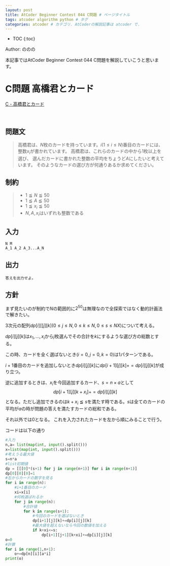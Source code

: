 ```yaml
---
layout: post
title: AtCoder Beginner Contest 044 C問題 # ページタイトル
tags: atcoder algorithm python # タグ
categories: atcoder # カテゴリ. AtCoderの解説記事は atcoder で.
---
```



* TOC
{:toc}

Author: ののの　<!-- 自分の名前 -->

<!-- ↓↓↓↓↓ 記事内容 ↓↓↓↓↓ -->
本記事ではAtCoder Beginner Contest 044 C問題を解説していこうと思います。
# C問題 高橋君とカード

<a href="https://atcoder.jp/contests/abc044/tasks/arc060_a">C - 高橋君とカード</a>

<br>


## 問題文
>高橋君は、$N$枚のカードを持っています。$i(1≤i≤N)$番目のカードには、整数$x_i$が書かれています。 高橋君は、これらのカードの中から1枚以上を選び、 選んだカードに書かれた整数の平均をちょうど$A$にしたいと考えています。 そのようなカードの選び方が何通りあるか求めてください。



## 制約
> * $1≦N≦50$
>* $1≦A≦50$
>* $1≦x_i≦50$
>* $N,A,x_i$はいずれも整数である



## 入力
```
N M
A_1 A_2 A_3...A_N
```


## 出力
```
答えを出力せよ。
```

## 方針
まず見たいのが制約で$N$の範囲的に$2^50$は無理なので全探索ではなく動的計画法で解きたい。

3次元の配列$dp[i][[j][k] (0≤j≤N,0≤k≤N,0≤s≤NX)$について考える。

$dp[i][j][k]$は$x_1,...,x_i$から$j$枚選んでその合計を$k$にするような選び方の総数とする。

この時、カードを全く選ばないとき$(i=0,j=0,k=0)$は1パターンである。

$i+1$番目のカードを追加しないとき$dp[i][j][k]$に$dp[i+1][j][k]+=dp[i][j][k]$が成り立つ。

逆に追加するときは、$x_i$を今回追加するカード、$s=n×a$として$$dp[i+1][j][k+x_i]+=dp[i][j][k]$$となる。ただし追加できるのは$k+x_i≦s$を満たす時である。$s$は全てのカードの平均が$a$の時が問題の答えを満たすカードの総和である。

それ以外では0となる。
これを入力されたカードを左から順にみることで行う。

コードは以下の通り
```python
#入力
n,a= list(map(int, input().split()))
x=list(map(int, input().split()))
#考えうる最大値
s=n*a
#list初期値
dp = [[[0]*(s+1) for j in range(n+1)] for i in range(n+1)]
dp[0][0][0]=1
#左からカードの数字を見る
for i in range(n):
    #i+1番目のカード
    xi=x[i]
    #何枚選ばれるか
    for j in range(n):
        #合計値
        for k in range(s+1):
            #今回のカードを選ばないとき
            dp[i+1][j][k]+=dp[i][j][k]
            #最大値を超えないなら今回の数値を加える
            if k+xi<=s:
                dp[i+1][j+1][k+xi]+=dp[i][j][k]
o=0
#計算
for i in range(1,n+1):
    o+=dp[n][i][a*i]
print(o)
```

